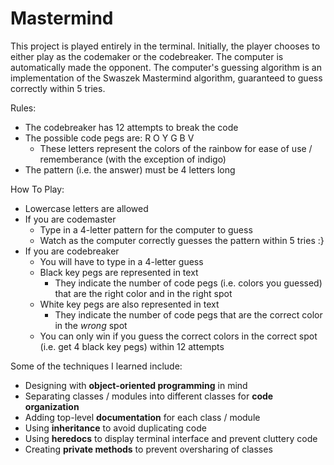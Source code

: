# Mastermind

This project is played entirely in the terminal. Initially, the player chooses to either play as the codemaker or the codebreaker. The computer is automatically made the opponent. The computer's guessing algorithm is an implementation of the Swaszek Mastermind algorithm, guaranteed to guess correctly within 5 tries.

Rules:
* The codebreaker has 12 attempts to break the code
* The possible code pegs are: R O Y G B V
  * These letters represent the colors of the rainbow for ease of use / rememberance (with the exception of indigo)
* The pattern (i.e. the answer) must be 4 letters long

How To Play:
* Lowercase letters are allowed
* If you are codemaster
  * Type in a 4-letter pattern for the computer to guess
  * Watch as the computer correctly guesses the pattern within 5 tries :}
* If you are codebreaker
  * You will have to type in a 4-letter guess
  * Black key pegs are represented in text
    * They indicate the number of code pegs (i.e. colors you guessed) that are the right color and in the right spot
  * White key pegs are also represented in text
    * They indicate the number of code pegs that are the correct color in the _wrong_ spot
  * You can only win if you guess the correct colors in the correct spot (i.e. get 4 black key pegs) within 12 attempts

Some of the techniques I learned include:
* Designing with **object-oriented programming** in mind
* Separating classes / modules into different classes for **code organization**
* Adding top-level **documentation** for each class / module
* Using **inheritance** to avoid duplicating code
* Using **heredocs** to display terminal interface and prevent cluttery code
* Creating **private methods** to prevent oversharing of classes
